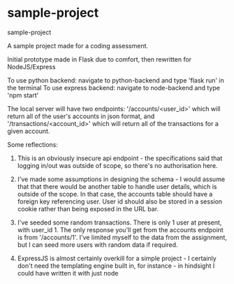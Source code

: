# sample-project
sample-project


A sample project made for a coding assessment.

Initial prototype made in Flask due to comfort, then rewritten for NodeJS/Express

To use python backend: navigate to python-backend and type 'flask run' in the terminal
To use express backend: navigate to node-backend and type 'npm start'

The local server will have two endpoints: '/accounts/<user_id>' which will return all of the user's accounts in json format, and '/transactions/<account_id>' which will return all of the transactions for a given account.

Some reflections:
1. This is an obviously insecure api endpoint - the specifications said that logging in/out was outside of scope, so there's no authorisation here.

2. I've made some assumptions in designing the schema - I would assume that that there would be another table to handle user details, which is outside of the scope. In that case, the accounts table should have a foreign key referencing user. User id should also be stored in a session cookie rather than being exposed in the URL bar.

3. I've seeded some random transactions. There is only 1 user at present, with user_id 1. The only response you'll get from the accounts endpoint is from '/accounts/1'. I've limited myself to the data from the assignment, but I can seed more users with random data if required.

4. ExpressJS is almost certainly overkill for a simple project - I certainly don't need the templating engine built in, for instance - in hindsight I could have written it with just node
